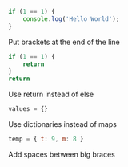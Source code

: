 ```js
if (1 == 1) {
    console.log('Hello World');
}
```
Put brackets at the end of the line
```js
if (1 == 1) {
    return
}
return
```
Use return instead of else
```js
values = {}
```
Use dictionaries instead of maps
```js
temp = { t: 9, m: 8 }
```
Add spaces between big braces
